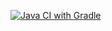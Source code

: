 [![Java CI with Gradle](https://github.com/begemot39/TestSelenium/actions/workflows/gradle.yml/badge.svg)](https://github.com/begemot39/TestSelenium/actions/workflows/gradle.yml)